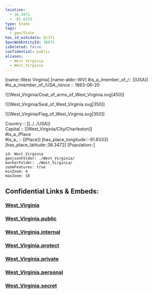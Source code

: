```yaml
---
location:
  - 38.3472
  - -81.6333
type: State
tags:
  - geo/State
has_id_wikidata: Q1371
SpocWebEntityId: 36073
isDeleted: false
confidential: public
aliases:
  - West Virginia
  - West_Virginia
---
```

[name::West Virginia] 
[name-abbr::WV] 
#is_a_/member_of_/:: [[USA]]
#is_a_/member_of_/USA_/since :: 1863-06-20 


![[West_Virginia/Coat_of_arms_of_West_Virginia.svg|450]] 

![[West_Virginia/Seal_of_West_Virginia.svg|350]] 

![[West_Virginia/Flag_of_West_Virginia.svg|350]] 


Country :: [[../../USA]]  
Capital :: [[West_Virginia/City/Charleston]]  
#is_a_/Place  
#is_a_ :: [[Place]] 
[has_place_longitude::-81.6333] 
[has_place_latitude::38.3472] 
[Population::] 



```leaflet
id: West_Virginia
geojsonFolder: ./West_Virginia/
markerFolder: ./West_Virginia/
zoomFeatures: true 
minZoom: 4 
maxZoom: 18
```


## Confidential Links & Embeds: 

### [West_Virginia](/_Standards/Earth/Continent/America~North/USA/USA~Eastern/West_Virginia.md) 

### [West_Virginia.public](/_public/Earth/Continent/America~North/USA/USA~Eastern/West_Virginia.public.md) 

### [West_Virginia.internal](/_internal/Earth/Continent/America~North/USA/USA~Eastern/West_Virginia.internal.md) 

### [West_Virginia.protect](/_protect/Earth/Continent/America~North/USA/USA~Eastern/West_Virginia.protect.md) 

### [West_Virginia.private](/_private/Earth/Continent/America~North/USA/USA~Eastern/West_Virginia.private.md) 

### [West_Virginia.personal](/_personal/Earth/Continent/America~North/USA/USA~Eastern/West_Virginia.personal.md) 

### [West_Virginia.secret](/_secret/Earth/Continent/America~North/USA/USA~Eastern/West_Virginia.secret.md)

